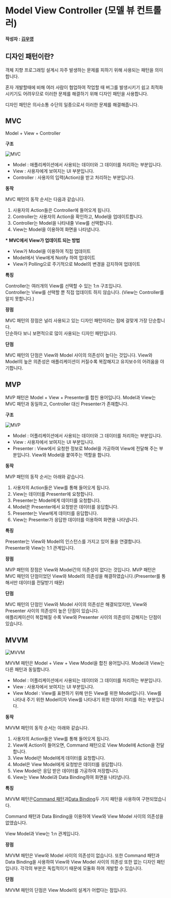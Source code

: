 # Model View Controller (모델 뷰 컨트롤러)

#### 작성자 : [김우영](https://github.com/0x000613)

## 디자인 패턴이란?

객체 지향 프로그래밍 설계시 자주 발생하는 문제를 피하기 위해 사용되는 패턴을 의미합니다.

혼자 개발할때에 비해 여러 사람이 협업하여 작업할 때 버그를 발생시키기 쉽고 최적화 시키기도 어려우므로 이러한 문제를 해결하기 위해 디자인 패턴을 사용합니다.

디자인 패턴은 의사소통 수단의 일종으로서 이러한 문제를 해결해줍니다.

## MVC

Model + View + Controller

**구조**

![MVC](./img/MVC.png)

-   Model : 애플리케이션에서 사용되는 데이터와 그 데이터를 처리하는 부분입니다.
-   View : 사용자에게 보여지는 UI 부분입니다.
-   Controller : 사용자의 입력(Action)을 받고 처리하는 부분입니다.

**동작**

MVC 패턴의 동작 순서는 다음과 같습니다.

1.  사용자의 Action들은 Controller에 들어오게 됩니다.
2.  Controller는 사용자의 Action을 확인하고, Model을 업데이트합니다.
3.  Controller는 Model을 나타내줄 View를 선택합니다.
4.  View는 Model을 이용하여 화면을 나타냅니다.

**\* MVC에서 View가 업데이트 되는 방법**

-   View가 Model을 이용하여 직접 업데이트
-   Model에서 View에게 Notify 하여 업데이트
-   View가 Polling으로 주기적으로 Model의 변경을 감지하여 업데이트

**특징**

Controller는 여러개의 View를 선택할 수 있는 1:n 구조입니다.  
Controller는 View를 선택할 뿐 직접 업데이트 하지 않습니다. (View는 Controller를 알지 못합니다.)

**장점**

MVC 패턴의 장점은 널리 사용되고 있는 디자인 패턴이라는 점에 걸맞게 가장 단순합니다.  
단순하다 보니 보편적으로 많이 사용되는 디자인 패턴입니다.

**단점**

MVC 패턴의 단점은 View와 Model 사이의 의존성이 높다는 것입니다. View와 Model의 높은 의존성은 애플리케이션이 커질수록 복잡해지고 유지보수의 어려움을 야기합니다.

## MVP

MVP 패턴은 Model + View + Presenter를 합친 용어입니다. Model과 View는 MVC 패턴과 동일하고, Controller 대신 Presenter가 존재합니다.

**구조**

![MVP](./img/MVP.png)

-   Model : 어플리케이션에서 사용되는 데이터와 그 데이터를 처리하는 부분입니다.
-   View : 사용자에서 보여지는 UI 부분입니다.
-   Presenter : View에서 요청한 정보로 Model을 가공하여 View에 전달해 주는 부분입니다. View와 Model을 붙여주는 역할을 합니다.

**동작**

MVP 패턴의 동작 순서는 아래와 같습니다.

1.  사용자의 Action들은 View를 통해 들어오게 됩니다.
2.  View는 데이터를 Presenter에 요청합니다.
3.  Presenter는 Model에게 데이터를 요청합니다.
4.  Model은 Presenter에서 요청받은 데이터를 응답합니다.
5.  Presenter는 View에게 데이터를 응답합니다.
6.  View는 Presenter가 응답한 데이터를 이용하여 화면을 나타냅니다.

**특징**

Presenter는 View와 Model의 인스턴스를 가지고 있어 둘을 연결합니다.  
Presenter와 View는 1:1 관계입니다.

**장점**

MVP 패턴의 장점은 View와 Model간의 의존성이 없다는 것입니다. MVP 패턴은 MVC 패턴의 단점이었던 View와 Model의 의존성을 해결하였습니다.(Presenter를 통해서만 데이터를 전달받기 때문)

**단점**

MVC 패턴의 단점인 View와 Model 사이의 의존성은 해결되었지만, View와 Presenter 사이의 의존성이 높은 단점이 있습니다.  
애플리케이션이 복잡해질 수록 View와 Presenter 사이의 의존성이 강해지는 단점이 있습니다.

## MVVM

![MVVM](./img/MVVM.png)

MVVM 패턴은 Model + View + View Model을 합친 용어입니다. Model과 View는 다른 패턴과 동일합니다.

-   Model : 어플리케이션에서 사용되는 데이터와 그 데이터를 처리하는 부분입니다.
-   View : 사용자에서 보여지는 UI 부분입니다.
-   View Model : View를 표현하기 위해 만든 View를 위한 Model입니다. View를 나타내 주기 위한 Model이자 View를 나타내기 위한 데이터 처리를 하는 부분입니다.

**동작**

MVVM 패턴의 동작 순서는 아래와 같습니다.

1.  사용자의 Action들은 View를 통해 들어오게 됩니다.
2.  View에 Action이 들어오면, Command 패턴으로 View Model에 Action을 전달합니다.
3.  View Model은 Model에게 데이터를 요청합니다.
4.  Model은 View Model에게 요청받은 데이터를 응답합니다.
5.  View Model은 응답 받은 데이터를 가공하여 저장합니다.
6.  View는 View Model과 Data Binding하여 화면을 나타냅니다.

**특징**

MVVM 패턴은[Command 패턴](https://ko.wikipedia.org/wiki/%EC%BB%A4%EB%A7%A8%EB%93%9C_%ED%8C%A8%ED%84%B4)과[Data Binding](https://en.wikipedia.org/wiki/Data_binding)두 가지 패턴을 사용하여 구현되었습니다.

Command 패턴과 Data Binding을 이용하여 View와 View Model 사이의 의존성을 없앴습니다.

View Model과 View는 1:n 관계입니다.

**장점**

MVVM 패턴은 View와 Model 사이의 의존성이 없습니다. 또한 Command 패턴과 Data Binding을 사용하여 View와 View Model 사이의 의존성 또한 없는 디자인 패턴입니다. 각각의 부분은 독립적이기 때문에 모듈화 하여 개발할 수 있습니다.

**단점**

MVVM 패턴의 단점은 View Model의 설계가 어렵다는 점입니다.
